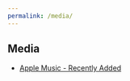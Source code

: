 ```yaml
---
permalink: /media/
---
```



<h2>Media</h2>

* [Apple Music - Recently Added](https://music.apple.com/us/playlist/pl.u-42PGTaByA3j)
